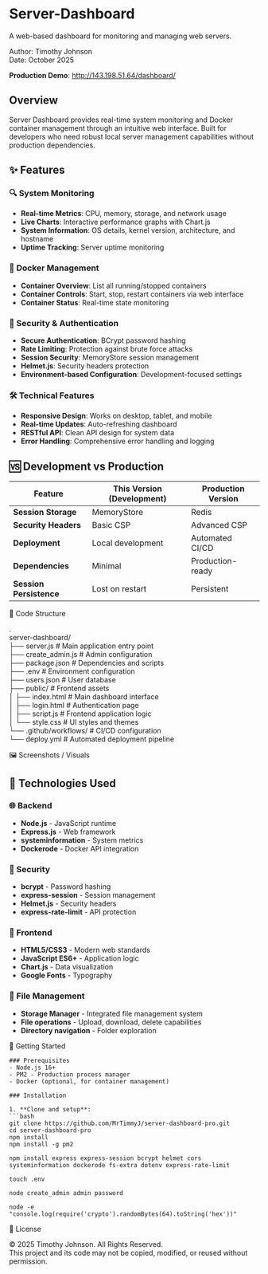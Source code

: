 # Server-Dashboard
A web-based dashboard for monitoring and managing web servers.

Author: Timothy Johnson <br>
Date: October 2025 <br>

**Production Demo**: http://143.198.51.64/dashboard/

## Overview

Server Dashboard provides real-time system monitoring and Docker container management through an intuitive web interface.
Built for developers who need robust local server management capabilities without production dependencies.

## ✨ Features

### 🔍 System Monitoring
- **Real-time Metrics**: CPU, memory, storage, and network usage
- **Live Charts**: Interactive performance graphs with Chart.js
- **System Information**: OS details, kernel version, architecture, and hostname
- **Uptime Tracking**: Server uptime monitoring

### 🐳 Docker Management
- **Container Overview**: List all running/stopped containers
- **Container Controls**: Start, stop, restart containers via web interface
- **Container Status**: Real-time state monitoring

### 🔐 Security & Authentication
- **Secure Authentication**: BCrypt password hashing
- **Rate Limiting**: Protection against brute force attacks  
- **Session Security**: MemoryStore session management
- **Helmet.js**: Security headers protection
- **Environment-based Configuration**: Development-focused settings

### 🛠 Technical Features
- **Responsive Design**: Works on desktop, tablet, and mobile
- **Real-time Updates**: Auto-refreshing dashboard
- **RESTful API**: Clean API design for system data
- **Error Handling**: Comprehensive error handling and logging

## 🆚 Development vs Production

| Feature | This Version (Development) | Production Version |
|---------|---------------------------|-------------------|
| **Session Storage** | MemoryStore | Redis |
| **Security Headers** | Basic CSP | Advanced CSP |
| **Deployment** | Local development | Automated CI/CD |
| **Dependencies** | Minimal | Production-ready |
| **Session Persistence** | Lost on restart | Persistent |


📁 Code Structure

.<br>
server-dashboard/<br>
├── server.js # Main application entry point<br>
├── create_admin.js # Admin configuration<br>
├── package.json # Dependencies and scripts<br>
├── .env # Environment configuration<br>
├── users.json # User database<br>
├── public/ # Frontend assets<br>
│ ├── index.html # Main dashboard interface<br>
│ ├── login.html # Authentication page<br>
│ ├── script.js # Frontend application logic<br>
│ └── style.css # UI styles and themes<br>
└── .github/workflows/ # CI/CD configuration<br>
└── deploy.yml # Automated deployment pipeline<br>

🖼️ Screenshots / Visuals

## 🧰 Technologies Used

### 🌐 Backend
- **Node.js** - JavaScript runtime
- **Express.js** - Web framework
- **systeminformation** - System metrics
- **Dockerode** - Docker API integration

### 🔐 Security
- **bcrypt** - Password hashing
- **express-session** - Session management
- **Helmet.js** - Security headers
- **express-rate-limit** - API protection

### 🎨 Frontend
- **HTML5/CSS3** - Modern web standards
- **JavaScript ES6+** - Application logic
- **Chart.js** - Data visualization
- **Google Fonts** - Typography

### 📁 File Management
- **Storage Manager** - Integrated file management system
- **File operations** - Upload, download, delete capabilities
- **Directory navigation** - Folder exploration

🚀 Getting Started

    ### Prerequisites
    - Node.js 16+ 
    - PM2 - Production process manager
    - Docker (optional, for container management)
    
    ### Installation
    
    1. **Clone and setup**:
    ```bash
    git clone https://github.com/MrTimmyJ/server-dashboard-pro.git
    cd server-dashboard-pro
    npm install
    npm install -g pm2

    npm install express express-session bcrypt helmet cors systeminformation dockerode fs-extra dotenv express-rate-limit

    touch .env

    node create_admin admin password

    node -e "console.log(require('crypto').randomBytes(64).toString('hex'))"

🪪 License

© 2025 Timothy Johnson. All Rights Reserved.<br>
This project and its code may not be copied, modified, or reused without permission.

